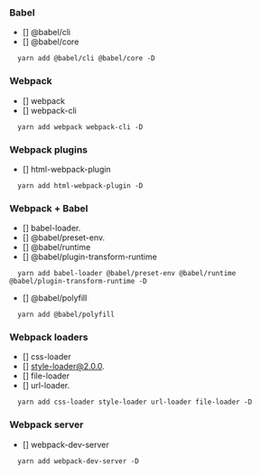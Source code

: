 ### Babel

- [] @babel/cli
- [] @babel/core

```
  yarn add @babel/cli @babel/core -D
```

### Webpack

- [] webpack
- [] webpack-cli

```
  yarn add webpack webpack-cli -D
```

### Webpack plugins

- [] html-webpack-plugin

```
  yarn add html-webpack-plugin -D
```

### Webpack + Babel

- [] babel-loader.
- [] @babel/preset-env.
- [] @babel/runtime
- [] @babel/plugin-transform-runtime

```
  yarn add babel-loader @babel/preset-env @babel/runtime @babel/plugin-transform-runtime -D
```

- [] @babel/polyfill

```
  yarn add @babel/polyfill
```

### Webpack loaders

- [] css-loader
- [] style-loader@2.0.0.
- [] file-loader
- [] url-loader.

```
  yarn add css-loader style-loader url-loader file-loader -D
```

### Webpack server

- [] webpack-dev-server

```
  yarn add webpack-dev-server -D
```
